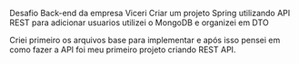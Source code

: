 Desafio Back-end da empresa Viceri
Criar um projeto Spring utilizando API REST para adicionar usuarios 
utilizei o MongoDB e organizei em DTO

Criei primeiro os arquivos base para implementar e após isso pensei em como fazer a API 
foi meu primeiro projeto criando REST API.


